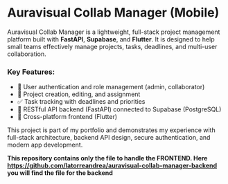 # Auravisual Collab Manager (Mobile)
Auravisual Collab Manager is a lightweight, full-stack project management platform built with **FastAPI**, **Supabase**, and **Flutter**. It is designed to help small teams effectively manage projects, tasks, deadlines, and multi-user collaboration.

### Key Features:
- 🔐 User authentication and role management (admin, collaborator)
- 📁 Project creation, editing, and assignment
- ✅ Task tracking with deadlines and priorities
- 🧩 RESTful API backend (FastAPI) connected to Supabase (PostgreSQL)
- 📱 Cross-platform frontend (Flutter)

This project is part of my portfolio and demonstrates my experience with full-stack architecture, backend API design, secure authentication, and modern app development.

**This repository contains only the file to handle the FRONTEND. Here https://github.com/latorreandrea/auravisual-collab-manager-backend you will find the file for the backend**
